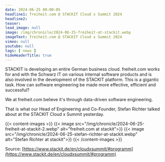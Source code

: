 ```yaml
---
date: 2024-06-25 00:00:05
headline1: freiheit.com @ STACKIT Cloud x Summit 2024
headline2:
teaser:
lead_image: null
image: /img/chronicle/2024-06-25-freiheit-at-stackit.webp
imageText: freiheit.com @ STACKIT Cloud x Summit 2024
vimeo: null
youtube: null
tags: [ news ]
hideHeaderTitle: true
---
```


STACKIT is developing an entire German business cloud. freiheit.com works for and with the Schwarz IT on various internal software products and is also involved in the development of the STACKIT platform. This is a gigantic task.
How can software engineering be made more effective, efficient and successful?


We at freiheit.com believe it's through data-driven software engineering.

That is what our Head of Engineering  and Co-Founder, Stefan Richter talked about at the STACKIT Cloud x Summit yesterday.

{{< content-images >}}
    {{< image src="/img/chronicle/2024-06-25-freiheit-at-stackit-2.webp" alt="freiheit.com at stackit">}}
    {{< image src="/img/chronicle/2024-06-25-stefan-richter-at-stackit.webp" alt="Stefan Richter at stackit">}}
{{< /content-images >}}

Source: [https://www.stackit.de/en/cloudxsummit/#programm](https://www.stackit.de/en/cloudxsummit/#programm)